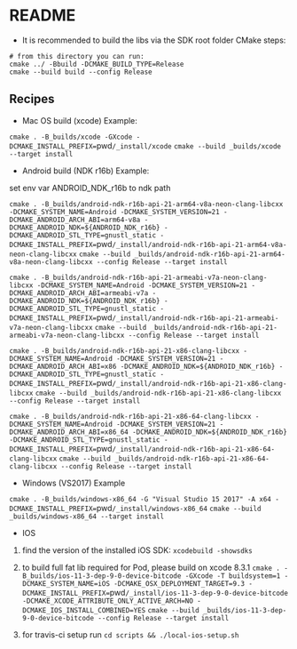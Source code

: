 # README #

* It is recommended to build the libs via the SDK root folder CMake steps: 
```
# from this directory you can run: 
cmake ../ -Bbuild -DCMAKE_BUILD_TYPE=Release
cmake --build build --config Release
```

## Recipes ##

* Mac OS build (xcode) Example:

`cmake . -B_builds/xcode -GXcode -DCMAKE_INSTALL_PREFIX=`pwd`/_install/xcode`
`cmake --build _builds/xcode --target install`

* Android build (NDK r16b) Example:

set env var ANDROID_NDK_r16b to ndk path

`cmake . -B_builds/android-ndk-r16b-api-21-arm64-v8a-neon-clang-libcxx -DCMAKE_SYSTEM_NAME=Android -DCMAKE_SYSTEM_VERSION=21 -DCMAKE_ANDROID_ARCH_ABI=arm64-v8a -DCMAKE_ANDROID_NDK=${ANDROID_NDK_r16b} -DCMAKE_ANDROID_STL_TYPE=gnustl_static -DCMAKE_INSTALL_PREFIX=`pwd`/_install/android-ndk-r16b-api-21-arm64-v8a-neon-clang-libcxx`
`cmake --build _builds/android-ndk-r16b-api-21-arm64-v8a-neon-clang-libcxx --config Release --target install`

`cmake . -B_builds/android-ndk-r16b-api-21-armeabi-v7a-neon-clang-libcxx -DCMAKE_SYSTEM_NAME=Android -DCMAKE_SYSTEM_VERSION=21 -DCMAKE_ANDROID_ARCH_ABI=armeabi-v7a -DCMAKE_ANDROID_NDK=${ANDROID_NDK_r16b} -DCMAKE_ANDROID_STL_TYPE=gnustl_static -DCMAKE_INSTALL_PREFIX=`pwd`/_install/android-ndk-r16b-api-21-armeabi-v7a-neon-clang-libcxx`
`cmake --build _builds/android-ndk-r16b-api-21-armeabi-v7a-neon-clang-libcxx --config Release --target install`

`cmake . -B_builds/android-ndk-r16b-api-21-x86-clang-libcxx -DCMAKE_SYSTEM_NAME=Android -DCMAKE_SYSTEM_VERSION=21 -DCMAKE_ANDROID_ARCH_ABI=x86 -DCMAKE_ANDROID_NDK=${ANDROID_NDK_r16b} -DCMAKE_ANDROID_STL_TYPE=gnustl_static -DCMAKE_INSTALL_PREFIX=`pwd`/_install/android-ndk-r16b-api-21-x86-clang-libcxx`
`cmake --build _builds/android-ndk-r16b-api-21-x86-clang-libcxx --config Release --target install`

`cmake . -B_builds/android-ndk-r16b-api-21-x86-64-clang-libcxx -DCMAKE_SYSTEM_NAME=Android -DCMAKE_SYSTEM_VERSION=21 -DCMAKE_ANDROID_ARCH_ABI=x86_64 -DCMAKE_ANDROID_NDK=${ANDROID_NDK_r16b} -DCMAKE_ANDROID_STL_TYPE=gnustl_static -DCMAKE_INSTALL_PREFIX=`pwd`/_install/android-ndk-r16b-api-21-x86-64-clang-libcxx`
`cmake --build _builds/android-ndk-r16b-api-21-x86-64-clang-libcxx --config Release --target install`

* Windows (VS2017) Example

`cmake . -B_builds/windows-x86_64 -G "Visual Studio 15 2017" -A x64 -DCMAKE_INSTALL_PREFIX=`pwd`/_install/windows-x86_64`
`cmake --build _builds/windows-x86_64 --target install`

* IOS

1. find the version of the installed iOS SDK:
`xcodebuild -showsdks`
2. to build full fat lib required for Pod, please build on xcode 8.3.1
`cmake . -B_builds/ios-11-3-dep-9-0-device-bitcode -GXcode -T buildsystem=1 -DCMAKE_SYSTEM_NAME=iOS -DCMAKE_OSX_DEPLOYMENT_TARGET=9.3 -DCMAKE_INSTALL_PREFIX=`pwd`/_install/ios-11-3-dep-9-0-device-bitcode -DCMAKE_XCODE_ATTRIBUTE_ONLY_ACTIVE_ARCH=NO -DCMAKE_IOS_INSTALL_COMBINED=YES`
`cmake --build _builds/ios-11-3-dep-9-0-device-bitcode --config Release --target install`

3. for travis-ci setup run `cd scripts && ./local-ios-setup.sh`